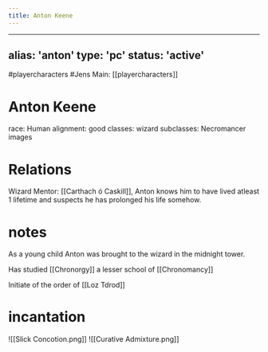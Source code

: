 ---title: Anton Keene---
---
alias: 'anton'
type: 'pc'
status: 'active'
---
#playercharacters #Jens 
Main: [[playercharacters]]

# Anton Keene 
race: Human
alignment: good
classes: wizard
subclasses: Necromancer
images

# Relations
Wizard Mentor: [[Carthach ó Caskill]], Anton knows him to have lived atleast 1 lifetime and suspects he has prolonged his life somehow.

# notes
As a young child Anton was brought to the wizard in the midnight tower.

Has studied [[Chronorgy]] a lesser school of [[Chronomancy]]

Initiate of the order of [[Loz Tdrod]]

# incantation 

![[Slick Concotion.png]]
![[Curative Admixture.png]]
